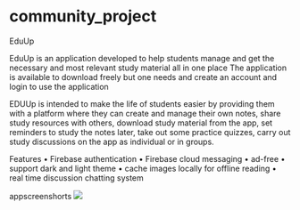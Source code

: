 # community_project
EduUp

EduUp is an application developed to help students manage and get the necessary and most relevant study material all in one place
The application is available to download freely but one needs and create an account and login to use the application

EDUUp is intended to make the life of students easier by providing them with a platform where they can create and manage their own notes,
share study resources with others, download study material from the app, set reminders to study the notes later, take out some practice quizzes, carry out study discussions on the app as individual or in groups.

Features
•	Firebase authentication
•	Firebase cloud messaging
•	ad-free
•	support dark and light theme
•	cache images locally for offline reading
•	real time discussion chatting system


appscreenshorts
![](appscreenshots/)
